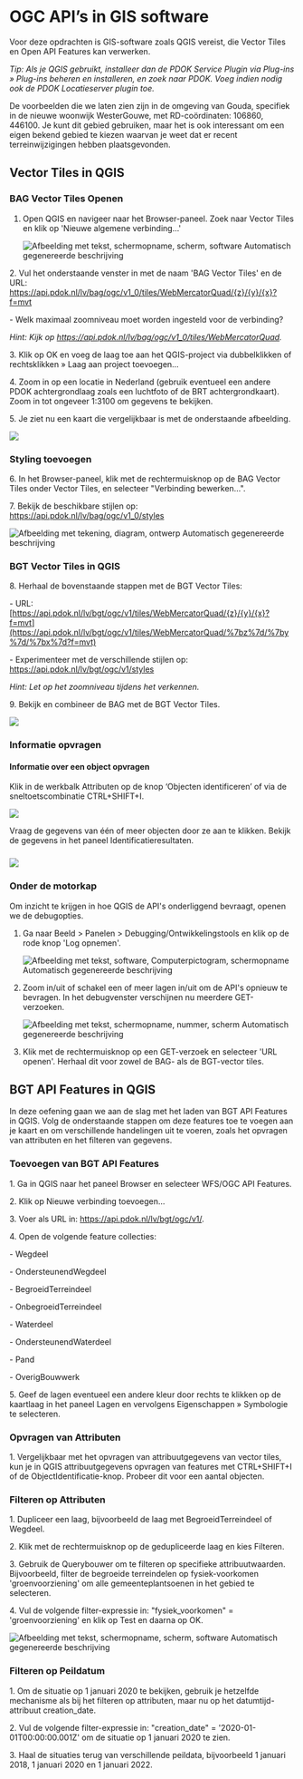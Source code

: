 # OGC API’s in GIS software

Voor deze opdrachten is GIS-software zoals QGIS vereist, die Vector Tiles en Open API Features kan verwerken.

*Tip: Als je QGIS gebruikt, installeer dan de PDOK Service Plugin via Plug-ins » Plug-ins beheren en installeren, en zoek naar PDOK. Voeg indien nodig ook de PDOK Locatieserver plugin toe.*

De voorbeelden die we laten zien zijn in de omgeving van Gouda, specifiek in de nieuwe woonwijk WesterGouwe, met RD-coördinaten: 106860, 446100. Je kunt dit gebied gebruiken, maar het is ook interessant om een eigen bekend gebied te kiezen waarvan je weet dat er recent terreinwijzigingen hebben plaatsgevonden.

## Vector Tiles in QGIS

### BAG Vector Tiles Openen

1.  Open QGIS en navigeer naar het Browser-paneel. Zoek naar Vector Tiles en
    klik op 'Nieuwe algemene verbinding...'

    ![Afbeelding met tekst, schermopname, scherm, software Automatisch
    gegenereerde beschrijving](media/be1c52b06c83f03d6ad05783abf09097.png)

2\. Vul het onderstaande venster in met de naam 'BAG Vector Tiles' en de URL:
https://api.pdok.nl/lv/bag/ogc/v1_0/tiles/WebMercatorQuad/{z}/{y}/{x}?f=mvt

\- Welk maximaal zoomniveau moet worden ingesteld voor de verbinding?

*Hint: Kijk op https://api.pdok.nl/lv/bag/ogc/v1_0/tiles/WebMercatorQuad.*

3\. Klik op OK en voeg de laag toe aan het QGIS-project via dubbelklikken of
rechtsklikken » Laag aan project toevoegen…

4\. Zoom in op een locatie in Nederland (gebruik eventueel een andere PDOK
achtergrondlaag zoals een luchtfoto of de BRT achtergrondkaart). Zoom in tot
ongeveer 1:3100 om gegevens te bekijken.

5\. Je ziet nu een kaart die vergelijkbaar is met de onderstaande afbeelding.

![](media/97eacc1b7f3e2756239e54a1a35b78ca.png)

### Styling toevoegen

6\. In het Browser-paneel, klik met de rechtermuisknop op de BAG Vector Tiles
onder Vector Tiles, en selecteer "Verbinding bewerken…".

7\. Bekijk de beschikbare stijlen op:
<https://api.pdok.nl/lv/bag/ogc/v1_0/styles>

![Afbeelding met tekening, diagram, ontwerp Automatisch gegenereerde
beschrijving](media/af682fbcccafa9cc9d006e379183b316.png)

### BGT Vector Tiles in QGIS

8\. Herhaal de bovenstaande stappen met de BGT Vector Tiles:

\- URL:
[https://api.pdok.nl/lv/bgt/ogc/v1/tiles/WebMercatorQuad/{z}/{y}/{x}?f=mvt](https://api.pdok.nl/lv/bgt/ogc/v1/tiles/WebMercatorQuad/%7bz%7d/%7by%7d/%7bx%7d?f=mvt)

\- Experimenteer met de verschillende stijlen op:
<https://api.pdok.nl/lv/bgt/ogc/v1/styles>

*Hint: Let op het zoomniveau tijdens het verkennen.*

9\. Bekijk en combineer de BAG met de BGT Vector Tiles.

![](media/97bcc20e5c95ac6554c368165006d3bc.png)

### Informatie opvragen

#### Informatie over een object opvragen

Klik in de werkbalk Attributen op de knop ‘Objecten identificeren’ of via de
sneltoetscombinatie CTRL+SHIFT+I.

![](media/6c697c7473395a10fac56c143f7c2fee.png)

Vraag de gegevens van één of meer objecten door ze aan te klikken. Bekijk de
gegevens in het paneel Identificatieresultaten.

### 

### 

### ![](media/97bcc20e5c95ac6554c368165006d3bc.png)

### Onder de motorkap

Om inzicht te krijgen in hoe QGIS de API's onderliggend bevraagt, openen we de
debugopties.

1.  Ga naar Beeld \> Panelen \> Debugging/Ontwikkelingstools en klik op de rode
    knop 'Log opnemen'.

    ![Afbeelding met tekst, software, Computerpictogram, schermopname
    Automatisch gegenereerde
    beschrijving](media/e393cff7f53fb69964ba6cccccd7119f.png)

2.  Zoom in/uit of schakel een of meer lagen in/uit om de API's opnieuw te
    bevragen. In het debugvenster verschijnen nu meerdere GET-verzoeken.

    ![Afbeelding met tekst, schermopname, nummer, scherm Automatisch
    gegenereerde beschrijving](media/61e5c9c7fcd4cc8c8dde5798a22ae040.png)

3.  Klik met de rechtermuisknop op een GET-verzoek en selecteer 'URL openen'.
    Herhaal dit voor zowel de BAG- als de BGT-vector tiles.

## 

## 

## BGT API Features in QGIS

In deze oefening gaan we aan de slag met het laden van BGT API Features in QGIS.
Volg de onderstaande stappen om deze features toe te voegen aan je kaart en om
verschillende handelingen uit te voeren, zoals het opvragen van attributen en
het filteren van gegevens.

### Toevoegen van BGT API Features

1\. Ga in QGIS naar het paneel Browser en selecteer WFS/OGC API Features.

2\. Klik op Nieuwe verbinding toevoegen...

3\. Voer als URL in: https://api.pdok.nl/lv/bgt/ogc/v1/.

4\. Open de volgende feature collecties:

\- Wegdeel

\- OndersteunendWegdeel

\- BegroeidTerreindeel

\- OnbegroeidTerreindeel

\- Waterdeel

\- OndersteunendWaterdeel

\- Pand

\- OverigBouwwerk

5\. Geef de lagen eventueel een andere kleur door rechts te klikken op de
kaartlaag in het paneel Lagen en vervolgens Eigenschappen » Symbologie te
selecteren.

### Opvragen van Attributen

1\. Vergelijkbaar met het opvragen van attribuutgegevens van vector tiles, kun je
in QGIS attribuutgegevens opvragen van features met CTRL+SHIFT+I of de
ObjectIdentificatie-knop. Probeer dit voor een aantal objecten.

### Filteren op Attributen

1\. Dupliceer een laag, bijvoorbeeld de laag met BegroeidTerreindeel of Wegdeel.

2\. Klik met de rechtermuisknop op de gedupliceerde laag en kies Filteren.

3\. Gebruik de Querybouwer om te filteren op specifieke attribuutwaarden.
Bijvoorbeeld, filter de begroeide terreindelen op fysiek-voorkomen
'groenvoorziening' om alle gemeenteplantsoenen in het gebied te selecteren.

4\. Vul de volgende filter-expressie in: "fysiek_voorkomen" = 'groenvoorziening'
en klik op Test en daarna op OK.

![Afbeelding met tekst, schermopname, scherm, software Automatisch gegenereerde
beschrijving](media/3eaa7663ac6493f33e04361f5161819b.png)

### Filteren op Peildatum

1\. Om de situatie op 1 januari 2020 te bekijken, gebruik je hetzelfde mechanisme
als bij het filteren op attributen, maar nu op het datumtijd-attribuut
creation_date.

2\. Vul de volgende filter-expressie in: "creation_date" =
'2020-01-01T00:00:00.001Z' om de situatie op 1 januari 2020 te zien.

3\. Haal de situaties terug van verschillende peildata, bijvoorbeeld 1 januari
2018, 1 januari 2020 en 1 januari 2022.
